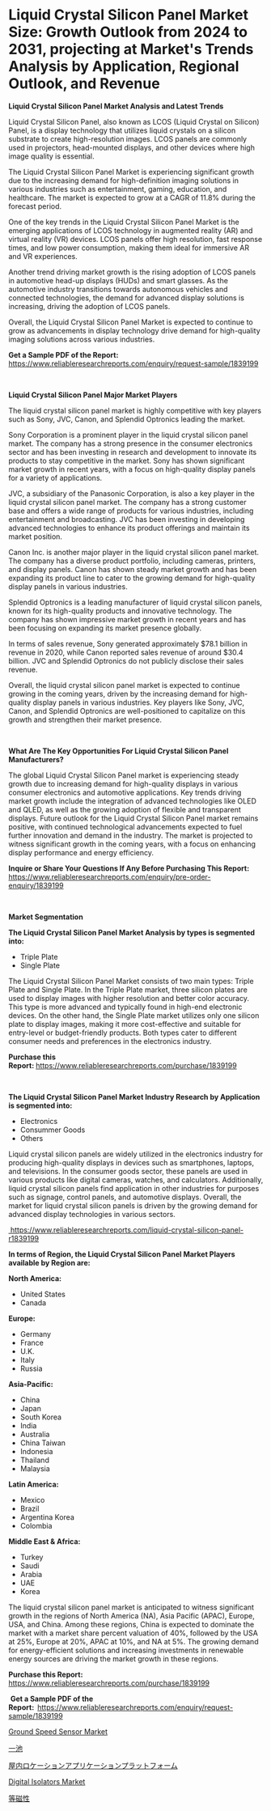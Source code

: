 <p><h1>Liquid Crystal Silicon Panel Market Size: Growth Outlook from 2024 to 2031, projecting at Market's Trends Analysis by Application, Regional Outlook, and Revenue</h1></p><p><strong>Liquid Crystal Silicon Panel Market Analysis and Latest Trends</strong></p>
<p><p>Liquid Crystal Silicon Panel, also known as LCOS (Liquid Crystal on Silicon) Panel, is a display technology that utilizes liquid crystals on a silicon substrate to create high-resolution images. LCOS panels are commonly used in projectors, head-mounted displays, and other devices where high image quality is essential.</p><p>The Liquid Crystal Silicon Panel Market is experiencing significant growth due to the increasing demand for high-definition imaging solutions in various industries such as entertainment, gaming, education, and healthcare. The market is expected to grow at a CAGR of 11.8% during the forecast period.</p><p>One of the key trends in the Liquid Crystal Silicon Panel Market is the emerging applications of LCOS technology in augmented reality (AR) and virtual reality (VR) devices. LCOS panels offer high resolution, fast response times, and low power consumption, making them ideal for immersive AR and VR experiences.</p><p>Another trend driving market growth is the rising adoption of LCOS panels in automotive head-up displays (HUDs) and smart glasses. As the automotive industry transitions towards autonomous vehicles and connected technologies, the demand for advanced display solutions is increasing, driving the adoption of LCOS panels.</p><p>Overall, the Liquid Crystal Silicon Panel Market is expected to continue to grow as advancements in display technology drive demand for high-quality imaging solutions across various industries.</p></p>
<p><strong>Get a Sample PDF of the Report:&nbsp;</strong> <a href="https://www.reliableresearchreports.com/enquiry/request-sample/1839199">https://www.reliableresearchreports.com/enquiry/request-sample/1839199</a></p>
<p>&nbsp;</p>
<p><strong>Liquid Crystal Silicon Panel Major Market Players</strong></p>
<p><p>The liquid crystal silicon panel market is highly competitive with key players such as Sony, JVC, Canon, and Splendid Optronics leading the market. </p><p>Sony Corporation is a prominent player in the liquid crystal silicon panel market. The company has a strong presence in the consumer electronics sector and has been investing in research and development to innovate its products to stay competitive in the market. Sony has shown significant market growth in recent years, with a focus on high-quality display panels for a variety of applications. </p><p>JVC, a subsidiary of the Panasonic Corporation, is also a key player in the liquid crystal silicon panel market. The company has a strong customer base and offers a wide range of products for various industries, including entertainment and broadcasting. JVC has been investing in developing advanced technologies to enhance its product offerings and maintain its market position.</p><p>Canon Inc. is another major player in the liquid crystal silicon panel market. The company has a diverse product portfolio, including cameras, printers, and display panels. Canon has shown steady market growth and has been expanding its product line to cater to the growing demand for high-quality display panels in various industries.</p><p>Splendid Optronics is a leading manufacturer of liquid crystal silicon panels, known for its high-quality products and innovative technology. The company has shown impressive market growth in recent years and has been focusing on expanding its market presence globally.</p><p>In terms of sales revenue, Sony generated approximately $78.1 billion in revenue in 2020, while Canon reported sales revenue of around $30.4 billion. JVC and Splendid Optronics do not publicly disclose their sales revenue. </p><p>Overall, the liquid crystal silicon panel market is expected to continue growing in the coming years, driven by the increasing demand for high-quality display panels in various industries. Key players like Sony, JVC, Canon, and Splendid Optronics are well-positioned to capitalize on this growth and strengthen their market presence.</p></p>
<p>&nbsp;</p>
<p><strong>What Are The Key Opportunities For Liquid Crystal Silicon Panel Manufacturers?</strong></p>
<p><p>The global Liquid Crystal Silicon Panel market is experiencing steady growth due to increasing demand for high-quality displays in various consumer electronics and automotive applications. Key trends driving market growth include the integration of advanced technologies like OLED and QLED, as well as the growing adoption of flexible and transparent displays. Future outlook for the Liquid Crystal Silicon Panel market remains positive, with continued technological advancements expected to fuel further innovation and demand in the industry. The market is projected to witness significant growth in the coming years, with a focus on enhancing display performance and energy efficiency.</p></p>
<p><strong>Inquire or Share Your Questions If Any Before Purchasing This Report:</strong> <a href="https://www.reliableresearchreports.com/enquiry/pre-order-enquiry/1839199">https://www.reliableresearchreports.com/enquiry/pre-order-enquiry/1839199</a></p>
<p>&nbsp;</p>
<p><strong>Market Segmentation</strong></p>
<p><strong>The Liquid Crystal Silicon Panel Market Analysis by types is segmented into:</strong></p>
<p><ul><li>Triple Plate</li><li>Single Plate</li></ul></p>
<p><p>The Liquid Crystal Silicon Panel Market consists of two main types: Triple Plate and Single Plate. In the Triple Plate market, three silicon plates are used to display images with higher resolution and better color accuracy. This type is more advanced and typically found in high-end electronic devices. On the other hand, the Single Plate market utilizes only one silicon plate to display images, making it more cost-effective and suitable for entry-level or budget-friendly products. Both types cater to different consumer needs and preferences in the electronics industry.</p></p>
<p><strong>Purchase this Report:&nbsp;</strong><a href="https://www.reliableresearchreports.com/purchase/1839199">https://www.reliableresearchreports.com/purchase/1839199</a></p>
<p>&nbsp;</p>
<p><strong>The Liquid Crystal Silicon Panel Market Industry Research by Application is segmented into:</strong></p>
<p><ul><li>Electronics</li><li>Consummer Goods</li><li>Others</li></ul></p>
<p><p>Liquid crystal silicon panels are widely utilized in the electronics industry for producing high-quality displays in devices such as smartphones, laptops, and televisions. In the consumer goods sector, these panels are used in various products like digital cameras, watches, and calculators. Additionally, liquid crystal silicon panels find application in other industries for purposes such as signage, control panels, and automotive displays. Overall, the market for liquid crystal silicon panels is driven by the growing demand for advanced display technologies in various sectors.</p></p>
<p><a href="https://www.reliableresearchreports.com/liquid-crystal-silicon-panel-r1839199">&nbsp;https://www.reliableresearchreports.com/liquid-crystal-silicon-panel-r1839199</a></p>
<p><strong>In terms of Region, the Liquid Crystal Silicon Panel Market Players available by Region are:</strong></p>
<p>
    <p> <strong> North America: </strong>
        <ul>
            <li>United States</li>
            <li>Canada</li>
        </ul>
        </p> 
    <p> <strong> Europe: </strong>
        <ul>
            <li>Germany</li>
            <li>France</li>
            <li>U.K.</li>
            <li>Italy</li>
            <li>Russia</li>
        </ul>
        </p> 
    <p> <strong> Asia-Pacific: </strong>
        <ul>
            <li>China</li>
            <li>Japan</li>
            <li>South Korea</li>
            <li>India</li>
            <li>Australia</li>
            <li>China Taiwan</li>
            <li>Indonesia</li>
            <li>Thailand</li>
            <li>Malaysia</li>
        </ul>
        </p> 
    <p> <strong> Latin America: </strong>
        <ul>
            <li>Mexico</li>
            <li>Brazil</li>
            <li>Argentina Korea</li>
            <li>Colombia</li>
        </ul>
        </p> 
    <p> <strong> Middle East & Africa: </strong>
        <ul>
            <li>Turkey</li>
            <li>Saudi</li>
            <li>Arabia</li>
            <li>UAE</li>
            <li>Korea</li>
        </ul>
    </p>
    </p>
<p><p>The liquid crystal silicon panel market is anticipated to witness significant growth in the regions of North America (NA), Asia Pacific (APAC), Europe, USA, and China. Among these regions, China is expected to dominate the market with a market share percent valuation of 40%, followed by the USA at 25%, Europe at 20%, APAC at 10%, and NA at 5%. The growing demand for energy-efficient solutions and increasing investments in renewable energy sources are driving the market growth in these regions.</p></p>
<p><strong>Purchase this Report: </strong><a href="https://www.reliableresearchreports.com/purchase/1839199">https://www.reliableresearchreports.com/purchase/1839199</a></p>
<p>&nbsp;<strong>Get a Sample PDF of the Report:&nbsp;&nbsp;</strong><a href="https://www.reliableresearchreports.com/enquiry/request-sample/1839199">https://www.reliableresearchreports.com/enquiry/request-sample/1839199</a></p>
<p><strong></strong></p>
<p><p><a href="https://github.com/thuyvuongpk111/Market-Research-Report-List-1/blob/main/ground-speed-sensor-market.md">Ground Speed Sensor Market</a></p><p><a href="https://medium.com/@staceyhilll80/%EB%A6%AC%ED%8A%AC-%EC%9D%B4%EC%98%A8-%EC%A0%84%EC%A7%80-%EC%8B%9C%EC%9E%A5-%EC%A1%B0%EC%82%AC-%EB%B3%B4%EA%B3%A0%EC%84%9C%EC%97%90%EB%8A%94-2024%EB%85%84%EB%B6%80%ED%84%B0-2031%EB%85%84%EA%B9%8C%EC%A7%80-cagr%EB%A1%9C-%EC%98%88%EC%B8%A1%EB%90%9C-%EC%8B%9C%EC%9E%A5-%EA%B7%9C%EB%AA%A8-%EC%A0%90%EC%9C%A0%EC%9C%A8-%EB%B0%8F-%EC%84%B1%EC%9E%A5%EB%A5%A0%EC%97%90-%EB%8C%80%ED%95%9C-%EB%B6%84%EC%84%9D%EC%9D%B4-%ED%8F%AC%ED%95%A8%EB%90%98%EC%96%B4-%EC%9E%88%EC%8A%B5%EB%8B%88%EB%8B%A4-0d6485d89e68">一池</a></p><p><a href="https://medium.com/@kyaorris56456/2024%E5%B9%B4%E3%81%8B%E3%82%892031%E5%B9%B4%E3%81%BE%E3%81%A7%E3%81%AB-%E3%81%AEcagr%E3%81%A7%E6%8B%A1%E5%A4%A7%E3%81%97%E3%81%A6%E3%81%84%E3%82%8B%E5%B1%8B%E5%86%85%E4%BD%8D%E7%BD%AE%E6%83%85%E5%A0%B1%E3%82%A2%E3%83%97%E3%83%AA%E3%82%B1%E3%83%BC%E3%82%B7%E3%83%A7%E3%83%B3%E3%83%97%E3%83%A9%E3%83%83%E3%83%88%E3%83%95%E3%82%A9%E3%83%BC%E3%83%A0%E5%B8%82%E5%A0%B4%E3%81%AE%E8%A6%8F%E6%A8%A1%E3%81%AB%E9%96%A2%E3%81%99%E3%82%8B%E6%B4%9E%E5%AF%9F-6946e1076b99">屋内ロケーションアプリケーションプラットフォーム</a></p><p><a href="https://github.com/ayamsauke86/Market-Research-Report-List-1/blob/main/digital-isolators-market.md">Digital Isolators Market</a></p><p><a href="https://medium.com/@elmoray21/2024%E5%B9%B4%E3%81%8B%E3%82%892031%E5%B9%B4%E3%81%BE%E3%81%A7%E3%81%AE%E3%82%A4%E3%82%BD%E3%83%9E%E3%82%B0%E3%83%8D%E3%83%86%E3%82%A3%E3%83%83%E3%82%AF%E5%B8%82%E5%A0%B4%E3%81%AE%E6%96%B0%E8%88%88%E3%83%88%E3%83%AC%E3%83%B3%E3%83%89%E3%81%A8%E5%B0%86%E6%9D%A5%E3%81%AE%E5%B1%95%E6%9C%9B-49a2f2b634bb">等磁性</a></p></p>